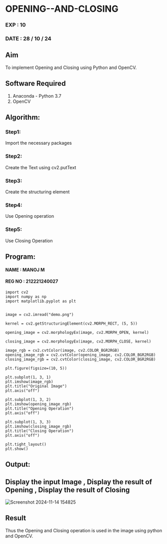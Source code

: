 # OPENING--AND-CLOSING

### EXP : 10

### DATE : 28 / 10 / 24

## Aim
To implement Opening and Closing using Python and OpenCV.

## Software Required
1. Anaconda - Python 3.7
2. OpenCV
## Algorithm:
### Step1:
Import the necessary packages


### Step2:
Create the Text using cv2.putText

### Step3:
Create the structuring element

### Step4:
Use Opening operation

### Step5:
Use Closing Operation

 
## Program:
#### NAME : MANOJ M
#### REG NO : 212221240027
```
import cv2
import numpy as np
import matplotlib.pyplot as plt


image = cv2.imread("demo.png")  

kernel = cv2.getStructuringElement(cv2.MORPH_RECT, (5, 5))

opening_image = cv2.morphologyEx(image, cv2.MORPH_OPEN, kernel)

closing_image = cv2.morphologyEx(image, cv2.MORPH_CLOSE, kernel)

image_rgb = cv2.cvtColor(image, cv2.COLOR_BGR2RGB)
opening_image_rgb = cv2.cvtColor(opening_image, cv2.COLOR_BGR2RGB)
closing_image_rgb = cv2.cvtColor(closing_image, cv2.COLOR_BGR2RGB)

plt.figure(figsize=(10, 5))

plt.subplot(1, 3, 1)
plt.imshow(image_rgb)
plt.title("Original Image")
plt.axis("off")

plt.subplot(1, 3, 2)
plt.imshow(opening_image_rgb)
plt.title("Opening Operation")
plt.axis("off")

plt.subplot(1, 3, 3)
plt.imshow(closing_image_rgb)
plt.title("Closing Operation")
plt.axis("off")

plt.tight_layout()
plt.show()

```
## Output:

## Display the input Image , Display the result of Opening , Display the result of Closing

![Screenshot 2024-11-14 154825](https://github.com/user-attachments/assets/56ef8243-b0e0-4950-9238-657e2b1163e6)





## Result
Thus the Opening and Closing operation is used in the image using python and OpenCV.
